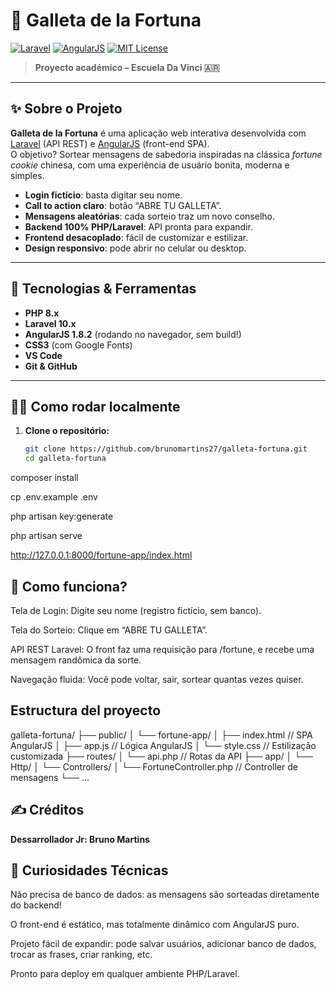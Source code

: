 # 🍪 Galleta de la Fortuna

[![Laravel](https://img.shields.io/badge/Laravel-10.x-ff2d20?style=flat-square&logo=laravel&logoColor=white)](https://laravel.com/)
[![AngularJS](https://img.shields.io/badge/AngularJS-1.8.2-e23237?style=flat-square&logo=angularjs&logoColor=white)](https://angularjs.org/)
[![MIT License](https://img.shields.io/badge/license-MIT-green?style=flat-square)](LICENSE)

> **Proyecto académico – Escuela Da Vinci 🇦🇷**

---

## ✨ Sobre o Projeto

**Galleta de la Fortuna** é uma aplicação web interativa desenvolvida com [Laravel](https://laravel.com/) (API REST) e [AngularJS](https://angularjs.org/) (front-end SPA).  
O objetivo? Sortear mensagens de sabedoria inspiradas na clássica *fortune cookie* chinesa, com uma experiência de usuário bonita, moderna e simples.

- **Login fictício**: basta digitar seu nome.
- **Call to action claro**: botão “ABRE TU GALLETA”.
- **Mensagens aleatórias**: cada sorteio traz um novo conselho.
- **Backend 100% PHP/Laravel**: API pronta para expandir.
- **Frontend desacoplado**: fácil de customizar e estilizar.
- **Design responsivo**: pode abrir no celular ou desktop.

---

## 🚦 Tecnologias & Ferramentas

- **PHP 8.x**
- **Laravel 10.x**
- **AngularJS 1.8.2** (rodando no navegador, sem build!)
- **CSS3** (com Google Fonts)
- **VS Code**
- **Git & GitHub**

---

## 🧑‍💻 Como rodar localmente

1. **Clone o repositório:**
   ```sh
   git clone https://github.com/brunomartins27/galleta-fortuna.git
   cd galleta-fortuna
composer install

cp .env.example .env

php artisan key:generate

php artisan serve

http://127.0.0.1:8000/fortune-app/index.html

## 🎲 Como funciona?

Tela de Login:
Digite seu nome (registro fictício, sem banco).

Tela do Sorteio:
Clique em “ABRE TU GALLETA”.

API REST Laravel:
O front faz uma requisição para /fortune, e recebe uma mensagem randômica da sorte.

Navegação fluida:
Você pode voltar, sair, sortear quantas vezes quiser.

## Estructura del proyecto 

galleta-fortuna/
├── public/
│   └── fortune-app/
│       ├── index.html     // SPA AngularJS
│       ├── app.js        // Lógica AngularJS
│       └── style.css     // Estilização customizada
├── routes/
│   └── api.php           // Rotas da API
├── app/
│   └── Http/
│       └── Controllers/
│           └── FortuneController.php // Controller de mensagens
└── ...

## ✍️ Créditos

**Dessarrollador Jr: Bruno Martins**

## 🤩 Curiosidades Técnicas
Não precisa de banco de dados: as mensagens são sorteadas diretamente do backend!

O front-end é estático, mas totalmente dinâmico com AngularJS puro.

Projeto fácil de expandir: pode salvar usuários, adicionar banco de dados, trocar as frases, criar ranking, etc.

Pronto para deploy em qualquer ambiente PHP/Laravel.



